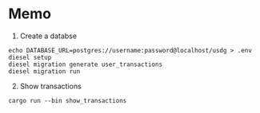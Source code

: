 # Memo

1. Create a databse
``` 
echo DATABASE_URL=postgres://username:password@localhost/usdg > .env
diesel setup
diesel migration generate user_transactions   
diesel migration run
```

2. Show transactions

``` 
cargo run --bin show_transactions
```